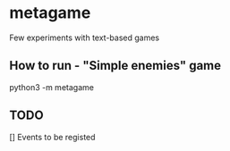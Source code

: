# metagame
Few experiments with text-based games

## How to run - "Simple enemies" game

python3 -m metagame

## TODO
[] Events to be registed
